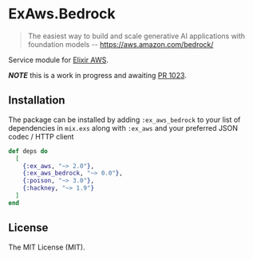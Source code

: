 # ExAws.Bedrock

> The easiest way to build and scale generative AI applications with foundation models
> -- https://aws.amazon.com/bedrock/


Service module for [Elixir AWS](https://github.com/ex-aws/ex_aws).

***NOTE*** this is a work in progress and awaiting [PR 1023](https://github.com/ex-aws/ex_aws/pull/1023).

## Installation

The package can be installed by adding `:ex_aws_bedrock` to your list of dependencies in `mix.exs`
along with `:ex_aws` and your preferred JSON codec / HTTP client

```elixir
def deps do
  [
    {:ex_aws, "~> 2.0"},
    {:ex_aws_bedrock, "~> 0.0"},
    {:poison, "~> 3.0"},
    {:hackney, "~> 1.9"}
  ]
end
```

## License

The MIT License (MIT).